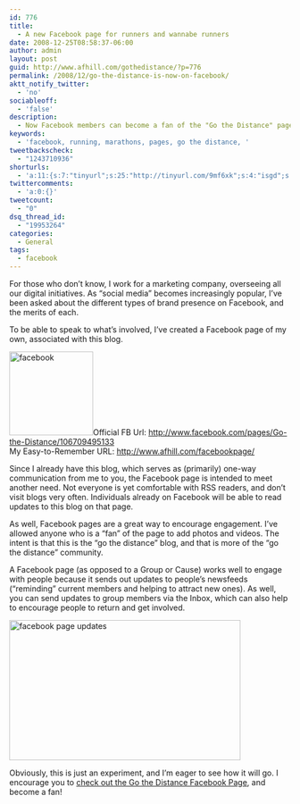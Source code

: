 ```yaml
---
id: 776
title:
  - A new Facebook page for runners and wannabe runners
date: 2008-12-25T08:58:37-06:00
author: admin
layout: post
guid: http://www.afhill.com/gothedistance/?p=776
permalink: /2008/12/go-the-distance-is-now-on-facebook/
aktt_notify_twitter:
  - 'no'
sociableoff:
  - 'false'
description:
  - Now Facebook members can become a fan of the "Go the Distance" page, where they can share stories, photos and videos with other runners.
keywords:
  - 'facebook, running, marathons, pages, go the distance, '
tweetbackscheck:
  - "1243710936"
shorturls:
  - 'a:11:{s:7:"tinyurl";s:25:"http://tinyurl.com/9mf6xk";s:4:"isgd";s:17:"http://is.gd/flm1";s:5:"bitly";s:19:"http://bit.ly/11xBR";s:5:"snipr";s:22:"http://snipr.com/9svwg";s:5:"snurl";s:22:"http://snurl.com/9svwg";s:7:"snipurl";s:24:"http://snipurl.com/9svwg";s:4:"trim";s:17:"http://tr.im/4dcf";s:5:"adjix";s:207:"(10 Jan 2008 temporary restriction: API requires valid partnerID or partnerEmail key in request. Contact us if this affects you.) Invalid Adjix request. API documentation @ http://web.adjix.com/AdjixAPI.html";s:4:"advu";s:203:"(10 Jan 2008 temporary restriction: API requires valid partnerID or partnerEmail key in request. Contact us if this affects you.) Invalid Adjix request. API documentation @ http://web.ad.vu/AdjixAPI.html";s:4:"zima";s:19:"http://zi.ma/e1915b";s:9:"permalink";s:79:"http://www.afhill.com/gothedistance/2008/12/go-the-distance-is-now-on-facebook/";}'
twittercomments:
  - 'a:0:{}'
tweetcount:
  - "0"
dsq_thread_id:
  - "19953264"
categories:
  - General
tags:
  - facebook
---
```

For those who don&#8217;t know, I work for a marketing company, overseeing all our digital initiatives. As &#8220;social media&#8221; becomes increasingly popular, I&#8217;ve been asked about the different types of brand presence on Facebook, and the merits of each. 

To be able to speak to what&#8217;s involved, I&#8217;ve created a Facebook page of my own, associated with this blog.

<!--more-->

[<img src="http://www.afhill.com/gothedistance/wp-content/uploads/2008/12/677166248-150x150.png" alt="facebook" title="facebook" width="150" height="150" class="alignright size-thumbnail wp-image-775" />](http://www.afhill.com/facebookpage/)Official FB Url: <a href="http://www.facebook.com/pages/Go-the-Distance/106709495133" rel="nofollow">http://www.facebook.com/pages/Go-the-Distance/106709495133</a>  
My Easy-to-Remember URL: <http://www.afhill.com/facebookpage/>

Since I already have this blog, which serves as (primarily) one-way communication from me to you, the Facebook page is intended to meet another need. Not everyone is yet comfortable with RSS readers, and don&#8217;t visit blogs very often. Individuals already on Facebook will be able to read updates to this blog on that page. 

As well, Facebook pages are a great way to encourage engagement. I&#8217;ve allowed anyone who is a &#8220;fan&#8221; of the page to add photos and videos. The intent is that this is the &#8220;go the distance&#8221; blog, and that is more of the &#8220;go the distance&#8221; community. 

A Facebook page (as opposed to a Group or Cause) works well to engage with people because it sends out updates to people&#8217;s newsfeeds (&#8220;reminding&#8221; current members and helping to attract new ones). As well, you can send updates to group members via the Inbox, which can also help to encourage people to return and get involved. 

<img src="http://www.afhill.com/gothedistance/wp-content/uploads/2008/12/facebookupdates.jpg" alt="facebook page updates" title="facebook page updates" width="414" height="251" class="alignright size-full wp-image-778" /> 

Obviously, this is just an experiment, and I&#8217;m eager to see how it will go. I encourage you to [check out the Go the Distance Facebook Page](http://www.facebook.com/pages/Go-the-Distance/106709495133/), and become a fan!